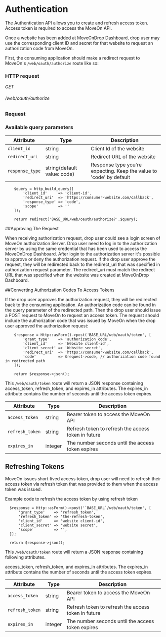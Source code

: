 # Authentication #

The Authentication API allows you to create and refresh access token.
Access token is required to access the MoveOn API.

Once a website has been added at MoveOnDrop Dashboard,
drop user may use the corresponding client ID and secret for that website
to request an authorization code from MoveOn.

First, the consuming application should make a redirect request
to MoveOn's `/web/oauth/authorize` route like so:

### HTTP request ###

<div class="api-endpoint">
	<div class="endpoint-data">
		<i class="label label-post">GET</i>
		<h6>/web/oauth/authorize</h6>
	</div>
</div>

### Request ###

### Available query parameters ###

| Attribute       | Type                        | Description                                                         |
|-----------------|-----------------------------|---------------------------------------------------------------------|
| `client_id`     | string                      | Client Id of the website                                            |
| `redirect_uri`  | string                      | Redirect URL of the website                                         |
| `response_type` | string(default value: code) | Response type you're expecting. Keep the value to 'code' by default |


```phpt
    $query = http_build_query([
        'client_id'     => 'client-id',
        'redirect_uri'  => 'https://consumer-website.com/callback',
        'response_type' => 'code',
        'scope'         => ''
    ]);
 
    return redirect('BASE_URL/web/oauth/authorize?'.$query);
```
##Approving The Request

When receiving authorization request, drop user could see a login screen of MoveOn authorization Server.
Drop user need to log in to the authorization server by using the same credential that has been used to access the MoveOnDrop Dashboard.
After login to the authorization server it's possible to approve or deny the authorization request. 
If the drop user approve the request, they will be redirected back to the redirect_uri that was specified in authorization request parameter.
The redirect_uri must match the redirect URL that was specified when the website was created at MoveOnDrop Dashboard.


##Converting Authorization Codes To Access Tokens

If the drop user approves the authorization request, they will be redirected back to the consuming application. 
An authorization code can be found in the query parameter of the redirected path.
Then the drop user should issue a POST request to MoveOn to request an access token. 
The request should include the authorization code that was issued by 
MoveOn when the drop user approved the authorization request:

```phpt
    $response = Http::asForm()->post('BASE_URL/web/oauth/token', [
        'grant_type'    => 'authorization_code',
        'client_id'     => 'Website client-id',
        'client_secret' => 'Website secret',
        'redirect_uri'  => 'https://consumer-website.com/callback',
        'code'          => $request->code, // authorization code found in redirected path
    ]);
 
    return $response->json();
```
This `/web/oauth/token` route will return a JSON response containing access_token, refresh_token, and expires_in attributes.
The expires_in attribute contains the number of seconds until the access token expires.

| Attribute             | Type    | Description                                         |
|-----------------------|---------|-----------------------------------------------------|
| `access_token`        | string  | Bearer token to access the MoveOn API               |
| `refresh_token`       | string  | Refresh token to refresh the access token in future |
| `expires_in`          | integer | The number seconds until the access token expires   |

## Refreshing Tokens
MoveOn issues short-lived access token, drop user will need to refresh their access token via refresh token 
that was provided to them when the access token was issued.

Example code to refresh the access token by using refresh token

```phpt
  $response = Http::asForm()->post('`BASE_URL`/web/oauth/token', [
      'grant_type'    => 'refresh_token',
      'refresh_token' => 'the-refresh-token',
      'client_id'     => 'website client-id',
      'client_secret' => 'website secret',
      'scope'         => '',
  ]);
  
  return $response->json();
```


This `/web/oauth/token` route will return a JSON response containing following attributes.

access_token, refresh_token, and expires_in attributes. The expires_in attribute contains the number of seconds until the access token expires.


| Attribute             | Type    | Description                                         |
|-----------------------|---------|-----------------------------------------------------|
| `access_token`        | string  | Bearer token to access the MoveOn API               |
| `refresh_token`       | string  | Refresh token to refresh the access token in future |
| `expires_in`          | integer | The number seconds until the access token expires   |
